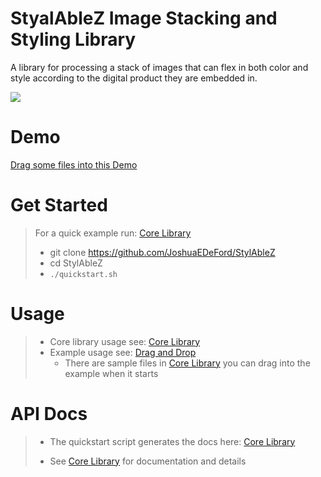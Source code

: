 # StyalAbleZ Image Stacking and Styling Library

A library for processing a stack of images that can flex in both color and style according to the digital product they are embedded in.

![](/image/splash.png?raw=true)

# Demo
[Drag some files into this Demo](https://joshuaedeford.github.io/StylAbleZ/examples/dnd/build/index.html)

# Get Started

> For a quick example run: [Core Library](core)
> * git clone https://github.com/JoshuaEDeFord/StylAbleZ
> * cd StylAbleZ
> * `./quickstart.sh`

# Usage

> * Core library usage see: [Core Library](core/README.md)
> * Example usage see: [Drag and Drop](dnd/README.md)
>   * There are sample files in [Core Library](examples/sample_images)  you can drag into the example when it starts
 
# API Docs
> * The quickstart script generates the docs here: [Core Library](https://joshuaedeford.github>io/StylAbleZ/core/docs/@stylizablez/core/0.1.0/index.html)
> 
> * See [Core Library](core) for documentation and details
